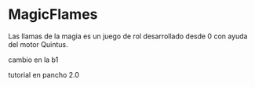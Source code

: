 # MagicFlames
Las llamas de la magia es un juego de rol desarrollado desde 0 con ayuda del motor Quintus.

cambio en la b1

tutorial en pancho 2.0
